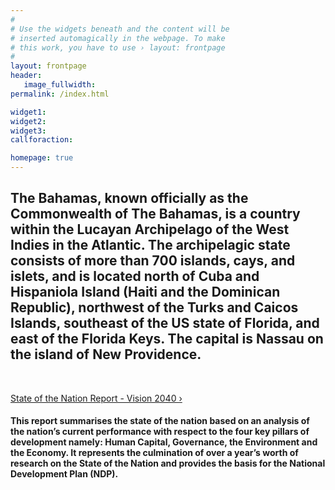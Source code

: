 ```yaml
---
#
# Use the widgets beneath and the content will be
# inserted automagically in the webpage. To make
# this work, you have to use › layout: frontpage
#
layout: frontpage
header:
   image_fullwidth:
permalink: /index.html

widget1:
widget2:
widget3:
callforaction:

homepage: true
---
```

<h2>The Bahamas, known officially as the Commonwealth of The Bahamas, is a country within the Lucayan Archipelago of the West Indies in the Atlantic. The archipelagic state consists of more than 700 islands, cays, and islets, and is located north of Cuba and Hispaniola Island (Haiti and the Dominican Republic), northwest of the Turks and Caicos Islands, southeast of the US state of Florida, and east of the Florida Keys. The capital is Nassau on the island of New Providence.</h2>
<br>

<div class="row">
	<div class="medium-6 large-10">
		<img src="{{ site.urlimg }}Country-Header-bahamas.jpg" alt="">
	</div><!-- /.medium-3.columns -->
</div><!-- /.row -->

<a class="radius button large" href="http://www.vision2040bahamas.org/media/uploads/State_of_the_Nation_Summary_Report.pdf">State of the Nation Report - Vision 2040 ›</a>

>
#### This report summarises the state of the nation based on an analysis of the nation’s current performance with respect to the four key pillars of development namely: Human Capital, Governance, the Environment and the Economy. It represents the culmination of over a year’s worth of research on the State of the Nation and provides the basis for the National Development Plan (NDP).